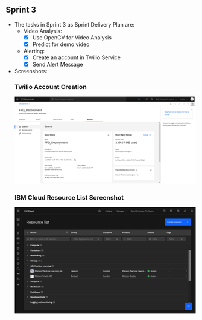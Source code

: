 ## Sprint 3
- The tasks in Sprint 3 as Sprint Delivery Plan are:
  - Video Analysis:
    - [x] Use OpenCV for Video Analysis
    - [x] Predict for demo video
  - Alerting:
    - [x] Create an account in Twilio Service
    - [x] Send Alert Message
- Screenshots:
  <br>
  <h3> Twilio Account Creation </h3>
  <img src="https://github.com/IBM-EPBL/IBM-Project-5474-1658766683/blob/main/Project%20Development%20Phase/Sprint%202/IBM_Cloud_Deployment_Space_Screenshot.jpg?raw=true](https://github.com/IBM-EPBL/IBM-Project-51685-1660981646/blob/main/Project%20Development%20Phase/Sprint%203/Twilio%20Account%20Creation.png?raw=true">
  <h3> IBM Cloud Resource List Screenshot</h3>
  <img src="https://github.com/IBM-EPBL/IBM-Project-5474-1658766683/blob/main/Project%20Development%20Phase/Sprint%202/IBM_Cloud.jpg?raw=true">
